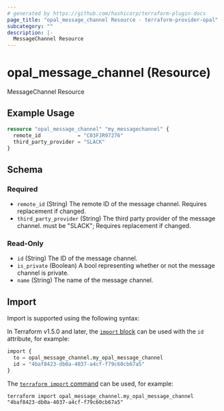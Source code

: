 ```yaml
---
# generated by https://github.com/hashicorp/terraform-plugin-docs
page_title: "opal_message_channel Resource - terraform-provider-opal"
subcategory: ""
description: |-
  MessageChannel Resource
---
```


# opal_message_channel (Resource)

MessageChannel Resource

## Example Usage

```terraform
resource "opal_message_channel" "my_messagechannel" {
  remote_id            = "C03FJR97276"
  third_party_provider = "SLACK"
}
```

<!-- schema generated by tfplugindocs -->
## Schema

### Required

- `remote_id` (String) The remote ID of the message channel. Requires replacement if changed.
- `third_party_provider` (String) The third party provider of the message channel. must be "SLACK"; Requires replacement if changed.

### Read-Only

- `id` (String) The ID of the message channel.
- `is_private` (Boolean) A bool representing whether or not the message channel is private.
- `name` (String) The name of the message channel.

## Import

Import is supported using the following syntax:

In Terraform v1.5.0 and later, the [`import` block](https://developer.hashicorp.com/terraform/language/import) can be used with the `id` attribute, for example:

```terraform
import {
  to = opal_message_channel.my_opal_message_channel
  id = "4baf8423-db0a-4037-a4cf-f79c60cb67a5"
}
```

The [`terraform import` command](https://developer.hashicorp.com/terraform/cli/commands/import) can be used, for example:

```shell
terraform import opal_message_channel.my_opal_message_channel "4baf8423-db0a-4037-a4cf-f79c60cb67a5"
```
